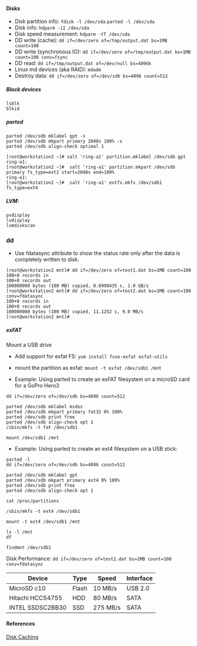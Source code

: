 
#### Disks
- Disk partition info: `fdisk -l /dev/sda`  `parted -l /dev/sda`  
- Disk info: `hdparm -iI /dev/sda`
- Disk speed measurement: `hdparm -tT /dev/sda`  
- DD write (cache): `dd if=/dev/zero of=/tmp/output.dat bs=1MB count=100`  
- DD write (synchronous IO): `dd if=/dev/zero of=/tmp/output.dat bs=1MB count=100 conv=fsync`  
- DD read:  `dd if=/tmp/output.dat of=/dev/null bs=4096k`  
- Linux md devices (aka RAID): `mdadm`
- Destroy data: `dd if=/dev/zero of=/dev/sdb bs=4096 count=512`

##### Block devices
```
lsblk
blkid
```

##### parted

```
parted /dev/sdb mklabel gpt -s
parted /dev/sdb mkpart primary 2048s 100% -s
parted /dev/sdb align-check optimal 1
```

```
[root@workstation2 ~]# salt 'ring-a1' partition.mklabel /dev/sdb gpt
ring-a1:
[root@workstation2 ~]#  salt 'ring-a1' partition.mkpart /dev/sdb primary fs_type=ext2 start=2048s end=100%
ring-a1:
[root@workstation2 ~]#  salt 'ring-a1' extfs.mkfs /dev/sdb1 fs_type=ext4 
```

##### LVM:
```
pvdisplay
lvdisplay
lvmdiskscan
```

### dd

- Use fdatasync attribute to show the status rate only after the data is completely written to disk.
```
[root@workstation2 mnt]# dd if=/dev/zero of=test1.dat bs=1MB count=100
100+0 records in
100+0 records out
100000000 bytes (100 MB) copied, 0.0998435 s, 1.0 GB/s
[root@workstation2 mnt]# dd if=/dev/zero of=test2.dat bs=1MB count=100 conv=fdatasync
100+0 records in
100+0 records out
100000000 bytes (100 MB) copied, 11.1252 s, 9.0 MB/s
[root@workstation2 mnt]# 
```

##### exFAT

Mount a USB drive

- Add support for exfat FS: `yum install fuse-exfat exfat-utils`
- mount the partition as exfat: `mount -t exfat /dev/sdb1 /mnt`

- Example: Using parted to create an exFAT filesystem on a microSD card for a GoPro Hero3
```
dd if=/dev/zero of=/dev/sdb bs=4096 count=512

parted /dev/sdb mklabel msdos
parted /dev/sdb mkpart primary fat32 0% 100%
parted /dev/sdb print free
parted /dev/sdb align-check opt 1
/sbin/mkfs -t fat /dev/sdb1

mount /dev/sdb1 /mnt

```

- Example: Using parted to create an ext4 filesystem on a USB stick:
```
parted -l
dd if=/dev/zero of=/dev/sdb bs=4096 count=512

parted /dev/sdb mklabel gpt
parted /dev/sdb mkpart primary ext4 0% 100%
parted /dev/sdb print free
parted /dev/sdb align-check opt 1

cat /proc/partitions

/sbin/mkfs -t ext4 /dev/sdb1

mount -t ext4 /dev/sdb1 /mnt

ls -l /mnt
df

findmnt /dev/sdb1
```

Disk Performance:  `dd if=/dev/zero of=test2.dat bs=1MB count=100 conv=fdatasync`

| Device | Type | Speed | Interface |
|--------|------|-------|-----------|
| MicroSD c10 | Flash |  10 MB/s | USB 2.0|
| Hitachi HCC54755 | HDD | 80 MB/s | SATA |
| INTEL SSDSC2BB30 | SSD | 275 MB/s | SATA |

#### References
[Disk Caching](http://www.linuxatemyram.com/index.html)
